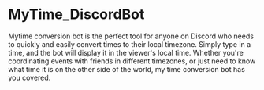 # MyTime_DiscordBot

Mytime conversion bot is the perfect tool for anyone on Discord who needs to quickly and easily convert times to their local timezone. Simply type in a time, and the bot will display it in the viewer's local time. Whether you're coordinating events with friends in different timezones, or just need to know what time it is on the other side of the world, my time conversion bot has you covered.

